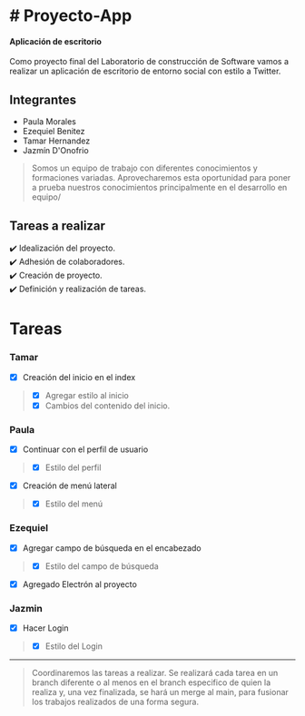 
# # Proyecto-App 
#### Aplicación de escritorio

Como proyecto final del Laboratorio de construcción de Software vamos a realizar un aplicación de escritorio de entorno social con estilo a Twitter.

## Integrantes

- Paula Morales
- Ezequiel Benitez
- Tamar Hernandez
- Jazmín D'Onofrio

> Somos un equipo de trabajo con diferentes conocimientos y formaciones variadas. Aprovecharemos esta oportunidad para poner a prueba nuestros conocimientos principalmente en el desarrollo en equipo/

## Tareas a realizar

✔️  Idealización del proyecto.  
✔️  Adhesión de colaboradores.  
✔️  Creación de proyecto.  
✔️  Definición y realización de tareas.  

# Tareas

### Tamar

 - [x] Creación del inicio en el index
> - [x] Agregar estilo al inicio
> - [x] Cambios del contenido del inicio.

### Paula
 - [x] Continuar con el perfil de usuario
>  - [x] Estilo del perfil
 - [x] Creación de menú lateral
> - [x] Estilo del menú

### Ezequiel
 - [x] Agregar campo de búsqueda en el encabezado
>  - [x] Estilo del campo de búsqueda
 - [x] Agregado Electrón al proyecto
   
###  Jazmin 
 - [x] Hacer Login
>  - [x] Estilo del Login


------------




> Coordinaremos las tareas a realizar. Se realizará cada tarea en un branch diferente o al menos en el branch  especifico de quien la realiza y, una vez finalizada, se hará un merge al main, para fusionar los trabajos realizados de una forma segura.

